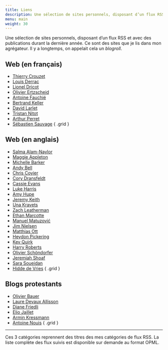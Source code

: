 ```yaml
---
title: Liens
description: Une sélection de sites personnels, disposant d’un flux RSS et avec des publications durant la dernière année.
menu: main
weight: 30
---
```


Une sélection de sites personnels, disposant d’un flux RSS et avec des publications durant la dernière année. Ce sont des sites que je lis dans mon agrégateur. Il y a longtemps, on appelait cela un *blogroll*.


## Web (en français)

- [Thierry Crouzet](https://tcrouzet.com/)
- [Louis Derrac](https://louisderrac.com/)
- [Lionel Dricot](https://ploum.net/)
- [Olivier Ertzscheid](https://affordance.framasoft.org/)
- [Antoine Fauchié](https://www.quaternum.net/)
- [Bertrand Keller](https://bertrandkeller.info/)
- [David Larlet](https://larlet.fr/david/)
- [Tristan Nitot](https://www.standblog.org/blog/)
- [Arthur Perret](https://www.arthurperret.fr/)
- [Sébastien Sauvage](https://sebsauvage.net/links/)
{ .grid }

## Web (en anglais)

- [Salma Alam-Naylor](https://whitep4nth3r.com/)
- [Maggie Appleton](https://maggieappleton.com/)
- [Michelle Barker](https://css-irl.info/)
- [Andy Bell](https://set.studio/)
- [Chris Coyier](https://chriscoyier.net/)
- [Cory Dransfeldt](https://coryd.dev/)
- [Cassie Evans](https://www.cassie.codes/)
- [Luke Harris](https://www.lkhrs.com/)
- [Amy Hupe](https://amyhupe.co.uk/)
- [Jeremy Keith](https://adactio.com/)
- [Una Kravets](https://una.im/)
- [Zach Leatherman](https://www.zachleat.com/)
- [Ethan Marcotte](https://ethanmarcotte.com/)
- [Manuel Matuzović](https://www.matuzo.at/)
- [Jim Nielsen](https://blog.jim-nielsen.com/)
- [Matthias Ott](https://matthiasott.com/)
- [Heydon Pickering](https://heydonworks.com/)
- [Kev Quirk](https://kevquirk.com/)
- [Harry Roberts](https://csswizardry.com/)
- [Olivier Schöndorfer](https://pimpmytype.com/)
- [Jeremiah Shoaf](https://www.typewolf.com/)
- [Sara Soueidan](https://www.sarasoueidan.com/)
- [Hidde de Vries](https://hidde.blog/)
{ .grid }


## Blogs protestants

- [Olivier Bauer](https://olivierbauer.org/)
- [Laure Devaux Allisson](https://lauredevaux.ch/)
- [Diane Friedli](https://dianefriedli.ch/)
- [Elio Jaillet](https://eliojaillet.ch/)
- [Armin Kressmann](https://www.ethikos.ch/)
- [Antoine Nouis](https://leblogdantoinenouis.fr/)
{ .grid }


----

Ces 3 catégories reprennent des titres des mes catégories de flux RSS. La liste complète des flux suivis est disponible sur demande au format OPML.
